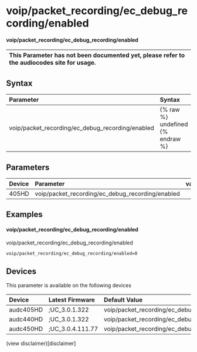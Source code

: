 ﻿---
description: voip/packet_recording/ec_debug_recording/enabled
search: false
---

# voip/packet_recording/ec_debug_recording/enabled

#### voip/packet_recording/ec_debug_recording/enabled


| This Parameter has not been documented yet, please refer to the audiocodes site for usage.  |
| :--- |

## Syntax
| Parameter | Syntax |
| :--- | :--- |
|voip/packet_recording/ec_debug_recording/enabled | {% raw %} undefined {% endraw %} |

## Parameters
|Device|Parameter|value|Description|
|:---|:---|:---|:---|
| 405HD | voip/packet_recording/ec_debug_recording/enabled |  |  |

## Examples
#### voip/packet_recording/ec_debug_recording/enabled

voip/packet_recording/ec_debug_recording/enabled

```
voip/packet_recording/ec_debug_recording/enabled=0
```

## Devices
This parameter is available on the following devices

| Device | Latest Firmware | Default Value |
|:---|:---|:---|
| audc405HD | ;UC_3.0.1.322 | voip/packet_recording/ec_debug_recording/enabled=0 
| audc440HD | ;UC_3.0.1.322 | voip/packet_recording/ec_debug_recording/enabled=0 
| audc450HD | ;UC_3.0.4.111.77 | voip/packet_recording/ec_debug_recording/enabled=0 

(view disclaimer)[disclaimer]
